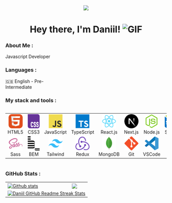 <div id="header" align="center">
<img src="./assets/github.gif" width="100"/>
<h1>
Hey there, I'm Daniil!
<img src="./assets/giphy.gif" width="30px" alt="GIF">
</h1>
</div>

### About Me :

Javascript Developer

### Languages :

<div style="display: flex; align-items: flex-start; align: center">
   <table  align="center">
      <tr>
         🇬🇧 English - Pre-Intermediate
      </tr>
   </table>
</div>

### My stack and tools :

<div style="display: flex; align-items: flex-start; align: center">
   <table align="center">
      <tr>
         <td align="center"  width="88">
            <img src="./images/01-html5.svg" alt="HTML5" width="44" height="44"/>
            <br>HTML5
         </td>
         <td align="center" width="88">
            <img src="./images/02-css3.svg" alt="CSS3" width="44" height="44"/>
            <br>CSS3
         </td>
         <td align="center" width="88">
            <img src="./images/03-javascript.svg" alt="JS" width="44" height="44"/>
            <br>JavaScript
         </td>
         <td align="center" width="88">
            <img src="./images/04-typescript.svg" alt="TS" width="44" height="44"/>
            <br>TypeScript
         </td>
         <td align="center" width="88">
            <img src="./images/06-react.svg" alt="React" width="44" height="44"/>
            <br>React.js
         </td>
         <td align="center" width="88">
            <img src="./images/07-nextjs.svg" alt="Next.js" width="44" height="44"/>
            <br>Next.js
         </td>
         <td align="center" width="88">
            <img src="./images/08-nodejs.svg" alt="Node.js" width="44" height="44"/>
            <br>Node.js
         </td>
         <td align="center" width="88">
            <img src="./images/09-sql.svg" alt="SQL" width="44" height="44"/>
            <br>SQL
         </td>
      </tr>
      <td align="center" width="88">
         <img src="./images/10-sass.svg" alt="Sass" width="44" height="44"/>
         <br>Sass
      </td>
      <td align="center" width="88"> 
         <img src="./images/11-bem.svg" alt="Bem" width="44" height="44"/>
         <br>BEM
      </td>
      <td align="center"  width="88">
         <img src="./images/12-tailwind.svg" alt="Tailwind" width="44" height="44"/>
         <br>Tailwind
      </td>
      <td align="center" width="88">
         <img src="./images/13-redux.svg" alt="Redux" width="44" height="44"/>
         <br>Redux
      </td>
      <td align="center" width="88">
         <img src="./images/15-mongodb.svg" alt="MongoDB" width="44" height="44"/>
         <br>MongoDB
      </td>
      <td align="center" width="88">
         <img src="./images/16-git.svg" alt="Git" width="44" height="44"/>
         <br>Git
      </td>
      <td align="center" width="88">
         <img src="./images/17-vscode.svg" alt="Visual Studio Code" width="44" height="44"/>
         <br>VSCode
      </td>
   </table>
</div>

### GitHub Stats :

<table align="center">
   <tr>
      <td>
         <a href="https://github.com/iwebwolverine/github-readme-stats"><img align="center" src="https://github-readme-stats.vercel.app/api?username=iwebwolverine&show_icons=true&include_all_commits=true&theme=buefy&hide_border=true" alt="Github stats" /></a>
      </td>
      <td>
         <a href="https://github.com/iwebwolverine/github-readme-stats"><img align="center" src="https://github-readme-stats.vercel.app/api/top-langs/?username=iwebwolverine&layout=compact&theme=buefy&hide_border=true" /></a>
      </td>
   </tr>
   <tr>
      <td colspan=2 align="center">
         <a href="https://git.io/streak-stats"> <img src="http://github-readme-streak-stats.herokuapp.com?user=iwebwolverine&hide_border=true&background=f6f8fa&currStreakLabel=000000&date_format=j%20M%5B%20Y%5D" alt="Daniil GitHub Readme Streak Stats" /> </a>
      </td>
   </tr>
</table>
<br>
